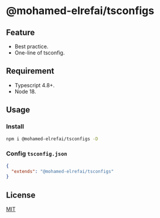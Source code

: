 # @mohamed-elrefai/tsconfigs

## Feature

- Best practice.
- One-line of tsconfig.

## Requirement

- Typescript 4.8+.
- Node 18.

## Usage

### Install

```bash
npm i @mohamed-elrefai/tsconfigs -D
```

### Config `tsconfig.json`

```json
{
  "extends": "@mohamed-elrefai/tsconfigs"
}
```

## License

[MIT](./LICENSE)
